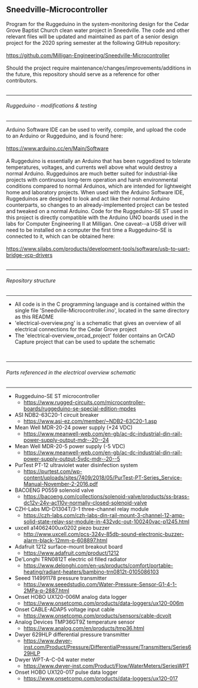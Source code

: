## Sneedville-Microcontroller  

  Program for the Ruggeduino in the system-monitoring design for the Cedar Grove Baptist Church clean water project in
  Sneedville. The code and other relevant files will be updated and maintained as part of a senior design project for the 2020
  spring semester at the following GitHub repository:  
  <br>
  https://github.com/Milligan-Engineering/Sneedville-Microcontroller  
  <br>
  Should the project require maintenance/changes/improvements/additions in the future, this repository should serve as a
  reference for other contributors.  
  <br>

*********************************************************************************************************************************
###### Ruggeduino - modifications & testing
*********************************************************************************************************************************

  Arduino Software IDE can be used to verify, compile, and upload the code to an Arduino or Ruggeduino, and is found here:  
  <br>
  https://www.arduino.cc/en/Main/Software  
  <br>
  A Ruggeduino is essentially an Arduino that has been ruggedized to tolerate temperatures, voltages, and currents well above
  what would destroy a normal Arduino. Ruggeduinos are much better suited for industrial-like projects with continuous long-term
  operation and harsh environmental conditions compared to normal Arduinos, which are intended for lightweight home and
  laboratory projects. When used with the Arduino Software IDE, Ruggeduinos are designed to look and act like their normal
  Arduino counterparts, so changes to an already-implemented project can be tested and tweaked on a normal Arduino. Code for the
  Ruggeduino-SE ST used in this project is directly compatible with the Arduino UNO boards used in the labs for Computer
  Engineering II at Milligan. One caveat--a USB driver will need to be installed on a computer the first time a Ruggeduino-SE is
  connected to it, which can be obtained here:  
  <br>
  https://www.silabs.com/products/development-tools/software/usb-to-uart-bridge-vcp-drivers  
  <br>

*********************************************************************************************************************************
###### Repository structure
*********************************************************************************************************************************

  - All code is in the C programming language and is contained within the single file 'Sneedville-Microcontroller.ino', located
    in the same directory as this README  
  - 'electrical-overview.png' is a schematic that gives an overview of all electrical connections for the Cedar Grove project  
  - The 'electrical-overview_orcad_project' folder contains an OrCAD Capture project that can be used to update the schematic  
  <br>

*********************************************************************************************************************************
###### Parts referenced in the electrical overview schematic
*********************************************************************************************************************************

  - Ruggeduino-SE ST microcontroller
      - https://www.rugged-circuits.com/microcontroller-boards/ruggeduino-se-special-edition-mpdes
  - ASI NDB2-63C20-1 circuit breaker
      - https://www.asi-ez.com/member/~NDB2-63C20-1.asp
  - Mean Well MDR-20-24 power supply (+24 VDC)
      - https://www.meanwell-web.com/en-gb/ac-dc-industrial-din-rail-power-supply-output-mdr--20--24
  - Mean Well MDR-20-5 power supply (-5 VDC)
      - https://www.meanwell-web.com/en-gb/ac-dc-industrial-din-rail-power-supply-output-5vdc-mdr--20--5
  - PurTest PT-12 ultraviolet water disinfection system
      - https://purtest.com/wp-content/uploads/sites/7409/2018/05/PurTest-PT-Series_Service-Manual-November-2-2016.pdf
  - BACOENG P0559 solenoid valve
      - https://bacoeng.com/collections/solenoid-valve/products/ss-brass-dc12v-24v-ac110v-normally-closed-solenoid-valve
  - CZH-Labs MD-D1304T/3-1 three-channel relay module
      - https://czh-labs.com/czh-labs-din-rail-mount-3-channel-12-amp-solid-state-relay-ssr-module-in-432vdc-out-100240vac-p1245.html
  - uxcell a14062400ux0202 piezo buzzer
      - http://www.uxcell.com/pcs-324v-85db-sound-electronic-buzzer-alarm-black-12mm-p-608897.html
  - Adafruit 1212 surface-mount breakout board
      - https://www.adafruit.com/product/1212
  - De'Longhi TRN0812T electric oil filled radiator
      - https://www.delonghi.com/en-us/products/comfort/portable-heating/radiant-heaters/bambino-trn0812t-0105086103
  - Seeed 114991178 pressure transmitter
      - https://www.seeedstudio.com/Water-Pressure-Sensor-G1-4-1-2MPa-p-2887.html
  - Onset HOBO UX120-006M analog data logger
      - https://www.onsetcomp.com/products/data-loggers/ux120-006m
  - Onset CABLE-ADAP5 voltage input cable
      - https://www.onsetcomp.com/products/sensors/cable-dcvolt
  - Analog Devices TMP36GT9Z temperature sensor
      - https://www.analog.com/en/products/tmp36.html
  - Dwyer 629HLP differential pressure transmitter
      - https://www.dwyer-inst.com/Product/Pressure/DifferentialPressure/Transmitters/Series629HLP
  - Dwyer WPT-A-C-04 water meter
      - https://www.dwyer-inst.com/Product/Flow/WaterMeters/SeriesWPT
  - Onset HOBO UX120-017 pulse data logger
      - https://www.onsetcomp.com/products/data-loggers/ux120-017